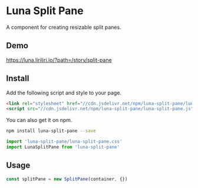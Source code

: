 # Luna Split Pane

A component for creating resizable split panes.

## Demo

https://luna.liriliri.io/?path=/story/split-pane

## Install

Add the following script and style to your page.

```html
<link rel="stylesheet" href="//cdn.jsdelivr.net/npm/luna-split-pane/luna-split-pane.css" />
<script src="//cdn.jsdelivr.net/npm/luna-split-pane/luna-split-pane.js"></script>
```

You can also get it on npm.

```bash
npm install luna-split-pane --save
```

```javascript
import 'luna-split-pane/luna-split-pane.css'
import LunaSplitPane from 'luna-split-pane'
```

## Usage

```javascript
const splitPane = new SplitPane(container, {})
```
